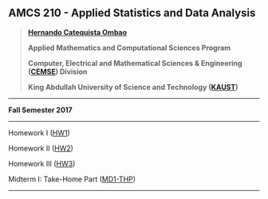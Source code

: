 ## AMCS 210 - Applied Statistics and Data Analysis

> **[Hernando Catequista Ombao](https://www.kaust.edu.sa/en/study/faculty/hernando-ombao)**
>
> **Applied Mathematics and Computational Sciences Program**
>
> **Computer, Electrical and Mathematical Sciences \& Engineering ([CEMSE](https://cemse.kaust.edu.sa/Pages/Home.aspx)) Division**
>
> **King Abdullah University of Science and Technology ([KAUST](https://www.kaust.edu.sa/en))**
  
***
  
**Fall Semester 2017**
  
***

Homework I ([HW1](https://mynameislaure.github.io/amcs210/hw1.pdf))

Homework II ([HW2](https://mynameislaure.github.io/amcs210/hw2.pdf))

Homework III ([HW3](https://mynameislaure.github.io/amcs210/hw3.pdf))

Midterm I: Take-Home Part ([MD1-THP](https://mynameislaure.github.io/amcs210/md1-thp.pdf))

***
